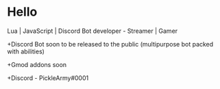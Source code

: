 # Hello
Lua | JavaScript | Discord Bot developer - Streamer | Gamer

+Discord Bot soon to be released to the public (multipurpose bot packed with abilities)

+Gmod addons soon

+Discord - PickleArmy#0001
